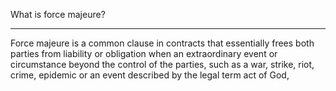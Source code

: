 What is force majeure?

---

Force majeure is a common clause in contracts that essentially frees both parties from liability or obligation when an extraordinary event or circumstance beyond the control of the parties, such as a war, strike, riot, crime, epidemic or an event described by the legal term act of God, 
